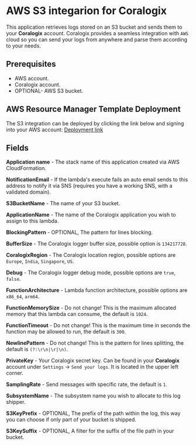# AWS S3 integarion for Coralogix

This application retrieves logs stored on an S3 bucket and sends them to your **Coralogix** account. 
Coralogix provides a seamless integration with ``AWS`` cloud so you can send your logs from anywhere and parse them according to your needs.

## Prerequisites

* AWS account.
* Coralogix account.
* OPTIONAL- AWS S3 bucket.

## AWS Resource Manager Template Deployment

The S3 integration can be deployed by clicking the link below and signing into your AWS account:
[Deployment link](https://eu-central-1.console.aws.amazon.com/lambda/home?region=eu-central-1#/create/app?applicationId=arn:aws:serverlessrepo:eu-central-1:597078901540:applications/Coralogix-S3)


## Fields

**Application name** - The stack name of this application created via AWS CloudFormation.

**NotificationEmail** - If the lambda's execute fails an auto email sends to this address to notify it via SNS (requires you have a working SNS, with a validated domain).

**S3BucketName** - The name of your S3 bucket.

**ApplicationName** - The name of the Coralogix application you wish to assign to this lambda.

**BlockingPattern** - OPTIONAL, The pattern for lines blocking.

**BufferSize** - The Coralogix logger buffer size, possible option is ``134217728``.

**CoralogixRegion** - The Coralogix location region, possible options are ``Europe``, ``India``, ``Singapore``, ``US``.

**Debug** - The Coralogix logger debug mode, possible options are ``true``, ``false``.

**FunctionArchitecture** - Lambda function architecture, possible options are ``x86_64``, ``arm64``.

**FunctionMemorySize** - Do not change! This is the maximum allocated memory that this lambda can consume, the default is ``1024``.

**FunctionTimeout** - Do not change! This is the maximum time in seconds the function may be allowed to run, the default is ``300``.

**NewlinePattern** - Do not change! This is the pattern for lines splitting, the default is ``(?:\r\n|\r|\n)``.

**PrivateKey** - Your Coralogix secret key. Can be found in your **Coralogix** account under `Settings` -> `Send your logs`. It is located in the upper left corner.

**SamplingRate** - Send messages with specific rate, the default is ``1``.

**SubsystemName** - The subsystem name you wish to allocate to this log shipper.

**S3KeyPrefix** - 	OPTIONAL, The prefix of the path within the log, this way you can choose if only part of your bucket is shipped.

**S3KeySuffix** - OPTIONAL, A filter for the suffix of the file path in your bucket.
